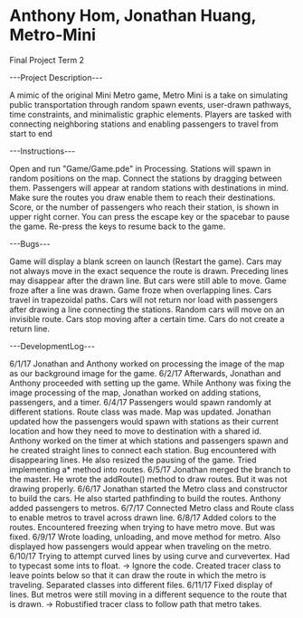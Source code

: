 # Anthony Hom, Jonathan Huang, Metro-Mini
Final Project Term 2

---Project Description---

A mimic of the original Mini Metro game, Metro Mini is a take on simulating public transportation through random spawn events, user-drawn pathways, time constraints, and minimalistic graphic elements. Players are tasked with connecting neighboring stations and enabling passengers to travel from start to end

---Instructions---

Open and run "Game/Game.pde" in Processing.
Stations will spawn in random positions on the map. Connect the stations by dragging between them.
Passengers will appear at random stations with destinations in mind. Make sure the routes you draw enable them to reach their destinations.
Score, or the number of passengers who reach their station, is shown in upper right corner.
You can press the escape key or the spacebar to pause the game. Re-press the keys to resume back to the game.

---Bugs---

Game will display a blank screen on launch (Restart the game).
Cars may not always move in the exact sequence the route is drawn.
Preceding lines may disappear after the drawn line. But cars were still able to move.
Game froze after a line was drawn.
Game froze when overlapping lines.
Cars travel in trapezoidal paths.
Cars will not return nor load with passengers after drawing a line connecting the stations.
Random cars will move on an invisible route.
Cars stop moving after a certain time. 
Cars do not create a return line. 

---DevelopmentLog---

6/1/17
Jonathan and Anthony worked on processing the image of the map as our background image for the game.
6/2/17
Afterwards, Jonathan and Anthony proceeded with setting up the game. While Anthony was fixing the image processing of the map, Jonathan worked on adding stations, passengers, and a timer.
6/4/17
Passengers would spawn randomly at different stations. Route class was made. Map was updated. Jonathan updated how the passengers would spawn with stations as their current location and how they need to move to destination with a shared id. Anthony worked on the timer at which stations and passengers spawn and he created straight lines to connect each station. Bug encountered with disappearing lines. He also resized the pausing of the game. Tried implementing a* method into routes.
6/5/17
Jonathan merged the branch to the master. He wrote the addRoute() method to draw routes. But it was not drawing properly.
6/6/17
Jonathan started the Metro class and constructor to build the cars. He also started pathfinding to build the routes. Anthony added passengers to metros.
6/7/17
Connected Metro class and Route class to enable metros to travel across drawn line.
6/8/17
Added colors to the routes. Encountered freezing when trying to have metro move. But was fixed.
6/9/17
Wrote loading, unloading, and move method for metro. Also displayed how passengers would appear when traveling on the metro.
6/10/17
Trying to attempt curved lines by using curve and curvevertex. Had to typecast some ints to float. -> Ignore the code. Created tracer class to leave points below so that it can draw the route in which the metro is traveling. Separated classes into different files.
6/11/17
Fixed display of lines. But metros were still moving in a different sequence to the route that is drawn. -> Robustified tracer class to follow path that metro takes.
